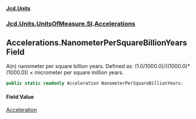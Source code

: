 #### [Jcd.Units](index.md 'index')
### [Jcd.Units.UnitsOfMeasure.SI](Jcd.Units.UnitsOfMeasure.SI.md 'Jcd.Units.UnitsOfMeasure.SI').[Accelerations](Accelerations.md 'Jcd.Units.UnitsOfMeasure.SI.Accelerations')

## Accelerations.NanometerPerSquareBillionYears Field

A(n) nanometer per square billion years. Defined as: (1.0/1000.0)/((1000.0)*(1000.0)) × micrometer per square million years.

```csharp
public static readonly Acceleration NanometerPerSquareBillionYears;
```

#### Field Value
[Acceleration](Acceleration.md 'Jcd.Units.UnitTypes.Acceleration')